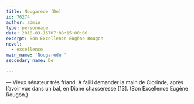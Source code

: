 ```yaml
---
title: Nougaréde (De)
id: 76274
author: admin
type: personnage
date: 2010-03-15T07:08:15+00:00
excerpt: Son Excellence Eugène Rougon
novel:
  - excellence
main_name: 'Nougaréde '
secondary_name: De

---
```

— Vieux sénateur très friand. A failli demander la main de Clorinde, après l&rsquo;avoir vue dans un bal, en Diane chasseresse [13]. (Son Excellence Eugène Rougon.)